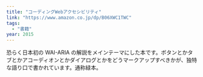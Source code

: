 ```yaml
---
title: "コーディングWebアクセシビリティ"
link: "https://www.amazon.co.jp/dp/B06XWC1TWC"
tags:
  - "書籍"
year: 2015
---
```


恐らく日本初の WAI-ARIA の解説をメインテーマにした本です。ボタンとかタブとかアコーディオンとかダイアログとかをどうマークアップすべきかが、独特な語り口で書かれています。通称緑本。
